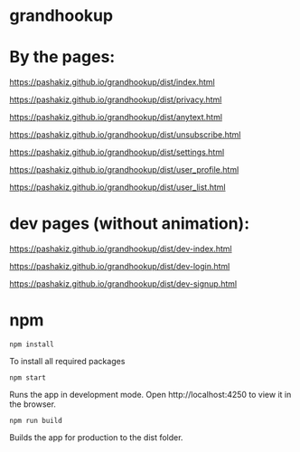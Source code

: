 # grandhookup

# By the pages:
https://pashakiz.github.io/grandhookup/dist/index.html

https://pashakiz.github.io/grandhookup/dist/privacy.html

https://pashakiz.github.io/grandhookup/dist/anytext.html

https://pashakiz.github.io/grandhookup/dist/unsubscribe.html

https://pashakiz.github.io/grandhookup/dist/settings.html

https://pashakiz.github.io/grandhookup/dist/user_profile.html

https://pashakiz.github.io/grandhookup/dist/user_list.html

# dev pages (without animation):
https://pashakiz.github.io/grandhookup/dist/dev-index.html

https://pashakiz.github.io/grandhookup/dist/dev-login.html

https://pashakiz.github.io/grandhookup/dist/dev-signup.html

# npm

`npm install`

To install all required packages

`npm start`

Runs the app in development mode.
Open http://localhost:4250 to view it in the browser.

`npm run build`

Builds the app for production to the dist folder.

